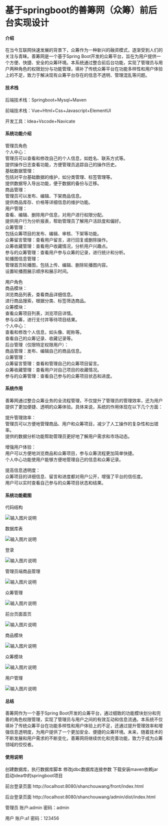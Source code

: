 # 基于springboot的善筹网（众筹）前后台实现设计

#### 介绍

在当今互联网快速发展的背景下，众筹作为一种新兴的融资模式，逐渐受到人们的关注与青睐。善筹网是一个基于Spring Boot开发的众筹平台，旨在为用户提供一个方便、快捷、安全的众筹环境。本系统通过整合前后台功能，实现了管理员与用户两种角色的权限划分与功能管理，填补了传统众筹平台在功能多样性和用户体验上的不足，致力于解决现有众筹平台存在的信息不透明、管理混乱等问题。

#### 技术栈

后端技术栈：Springboot+Mysql+Maven

前端技术栈：Vue+Html+Css+Javascript+ElementUI

开发工具：Idea+Vscode+Navicate

#### 系统功能介绍

管理员角色  
个人中心：  
管理员可以查看和修改自己的个人信息，如姓名、联系方式等。  
提供操作日志查看功能，方便管理员追踪自己的操作历史。  
基础数据管理：  
包括对平台基础数据的维护，如分类管理、标签管理等。  
提供数据导入导出功能，便于数据的备份与迁移。  
商品管理：  
管理员可以发布、编辑、下架商品信息。  
提供商品库存、价格等详细信息的维护功能。  
用户管理：  
查看、编辑、删除用户信息，对用户进行权限分配。  
提供用户行为分析报表，帮助管理员了解用户活跃度和偏好。  
众筹管理：  
包括众筹项目的发布、编辑、审核、下架等功能。  
众筹留言管理：查看用户留言，进行回复或删除操作。  
众筹收藏管理：查看用户收藏情况，分析用户兴趣点。  
参与的众筹管理：查看用户参与众筹的记录，进行统计和分析。  
轮播图信息管理：  
管理首页轮播图，包括上传、编辑、删除轮播图内容。  
设置轮播图展示顺序和展示时间。  

用户角色  
商品模块：  
浏览商品列表，查看商品详细信息。  
进行商品搜索，根据分类、标签筛选商品。  
众筹模块：  
查看众筹项目列表，浏览项目详情。  
参与众筹，进行支付并等待项目结果。  
个人中心：  
查看和修改个人信息，如头像、昵称等。  
查看自己的众筹记录、收藏记录等。  
后台管理（仅限特定权限用户）：  
商品管理：发布、编辑自己的商品信息。  
众筹管理：  
众筹留言管理：查看和管理自己的众筹项目留言。  
众筹收藏管理：查看用户对自己项目的收藏情况。  
参与的众筹管理：查看自己参与的众筹项目状态和进度。  

#### 系统作用

善筹网通过整合众筹业务的全流程管理，不仅提升了管理员的管理效率，还为用户提供了更加便捷、透明的众筹体验。具体来说，系统的作用体现在以下几个方面：

提升管理效率：  
管理员可以方便地管理商品、用户和众筹项目，减少了人工操作的复杂性和出错率。  
提供的数据分析功能帮助管理员更好地了解用户需求和市场动态。  

增强用户体验：  
用户可以方便地浏览商品和众筹项目，参与众筹流程更加简单快捷。  
个人中心功能使用户能够方便地管理自己的信息和众筹记录。  

提高信息透明度：  
众筹项目的详细信息、留言和进度都对用户公开，增强了平台的信任度。  
用户可以实时查看自己参与的众筹项目状态和结果。  

#### 系统功能截图

代码结构

![输入图片说明](images/c7b0d88a5eb4d858a04f3b7cc037085.png)

数据库表

![输入图片说明](images/5262aa4d6b696ff2473e0fa2caaab6f.png)

登录

![输入图片说明](images/605716f84b48e433677a063d0063d10.png)

管理员端商品管理

![输入图片说明](images/c37965525707d6962f33e69546d1092.png)

众筹管理

![输入图片说明](images/c9763c0fa3ea999a0a6963220e93301.png)

前台页面首页

![输入图片说明](images/7ee88ac77f5e72a5cea2bdd167e5f0f.png)

商品模块

![输入图片说明](images/4ade205d4e8d8ea3f400b7466881b3d.png)

众筹模块

![输入图片说明](images/8b79ff63acf62c0d68c791ccd66c10f.png)

用户管理

![输入图片说明](images/882903de1f73eaaafc4e946bf341094.png)

#### 总结

善筹网作为一个基于Spring Boot开发的众筹平台，通过细致的功能模块划分和完善的角色权限管理，实现了管理员与用户之间的有效互动和信息流通。本系统不仅填补了传统众筹平台在功能多样性和用户体验上的不足，还通过提升管理效率和增强信息透明度，为用户提供了一个更加安全、便捷的众筹环境。未来，随着技术的不断发展和用户需求的不断变化，善筹网将继续优化和完善功能，致力于成为众筹领域的佼佼者。

#### 使用说明

创建数据库，执行数据库脚本 修改jdbc数据库连接参数 下载安装maven依赖jar 启动idea中的springboot项目

前台登录页面
http://localhost:8080/shanchouwang/front/index.html

后台登录页面
http://localhost:8080/shanchouwang/admin/dist/index.html

管理员				账户:admin 		密码：admin

用户				账户:a1 		密码：123456